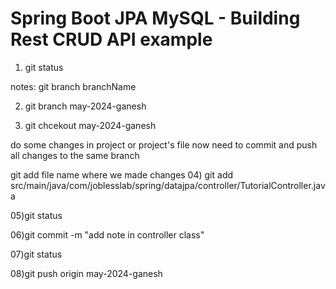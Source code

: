 # Spring Boot JPA MySQL - Building Rest CRUD API example

01) git status

notes: git branch branchName

02) git branch may-2024-ganesh

03) git chcekout may-2024-ganesh

do some changes in project or project's file now need to commit and push all changes to the same branch 

git add file name where we made changes 
04) git add src/main/java/com/joblesslab/spring/datajpa/controller/TutorialController.java

05)git status

06)git commit -m "add note in controller class"

07)git status

08)git push origin may-2024-ganesh


